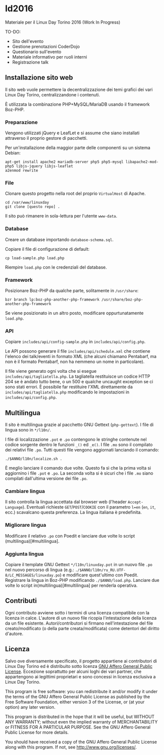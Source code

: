 # ld2016
Materiale per il Linux Day Torino 2016 (Work In Progress)

TO-DO:
* Sito dell'evento
* Gestione prenotazioni CoderDojo
* Questionario sull'evento
* Materiale informativo per ruoli interni
* Registrazione talk

## Installazione sito web
Il sito web vuole permettere la decentralizzazione dei temi grafici dei vari Linux Day Torino, centralizzandone i contenuti.

È utilizzata la combinazione PHP+MySQL/MariaDB usando il framework Boz-PHP.

### Preparazione
Vengono utilizzati jQuery e LeafLet e si assume che siano installati attraverso il proprio gestore di pacchetti.

Per un'installazione della maggior parte delle componenti su un sistema Debian:

    apt-get install apache2 mariadb-server php5 php5-mysql libapache2-mod-php5 libjs-jquery libjs-leaflet
    a2enmod rewrite

### File
Clonare questo progetto nella root del proprio `VirtualHost` di Apache.

    cd /var/www/linuxday
    git clone [questo repo] .

Il sito può rimanere in sola-lettura per l'utente `www-data`.

### Database
Creare un database importando `database-schema.sql`.

Copiare il file di configurazione di default:

    cp load-sample.php load.php

Riempire `load.php` con le credenziali del database.

### Framework
Posizionare Boz-PHP da qualche parte, solitamente in `/usr/share`:

    bzr branch lp:boz-php-another-php-framework /usr/share/boz-php-another-php-framework

Se viene posizionato in un altro posto, modificare oppurtunatamente `load.php`.

### API
Copiare `includes/api/config-sample.php` in `includes/api/config.php`.

Le API possono generare il file `includes/api/schedule.xml` che contiene l'elenco dei talk/eventi in formato XML (che alcuni chiamano Pentabarf, ma non è il formato Pentabarf, non ha nemmeno un nome in particolare).

Il file viene generato ogni volta che si esegue `includes/api/tagliatella.php`. La tagliatella restituisce un codice HTTP 204 se è andato tutto bene, o un 500 e qualche uncaught exception se ci sono stati errori.
È possibile far restituire l'XML direttamente da `includes/api/tagliatella.php` modificando le impostazioni in `includes/api/config.php`.

## Multilingua
Il sito è multilingua grazie al pacchetto GNU Gettext (`php-gettext`). I file di lingua sono in `*/l10n/`.

I file di localizzazione `.pot` e `.po` contengono le stringhe contenute nel codice sorgente dentro le funzioni `_()` ed `_e()`. I file `.mo` sono il compilato dei relativi file `.po`. Tutti questi file vengono aggiornati lanciando il comando:

    ./$ANNO/l10n/localize.sh .

È meglio lanciare il comando due volte. Questo fa sì che la prima volta si aggiornino i file `.pot` e `.po`. La seconda volta si è sicuri che i file `.mo` siano compilati dall'ultima versione dei file `.po`.

### Cambiare lingua
Il sito controlla la lingua accettata dal browser web (l'header `Accept-Language`). Eventuali richieste `GET`/`POST`/`COOKIE` con il parametro `l=en` (`en`, `it`, ecc.) scavalcano questa preferenza. La lingua italiana è predefinita.

### Migliorare lingua
Modificare il relativo `.po` con Poedit e lanciare due volte lo script (multilingua)[#multilingua].

### Aggiunta lingua
Copiare il template GNU Gettext `*/l10n/linuxday.pot` in un nuovo file `.po` nel nuovo percorso di lingua (e.g.: `./$ANNO/l10n/ru_RU.UTF-8/LC_MESSAGES/linuxday.po`) e modificare quest'ultimo con Poedit. Registrare la lingua in Boz-PHP modificando `./$ANNO/load.php`. Lanciare due volte lo script in(multilingua)[#multilingua] per renderla operativa.

## Contributi
Ogni contributo avviene sotto i termini di una licenza compatibile con la licenza in calce. L'autore di un nuovo file ricopia l'intestazione della licenza da un file esistente. Autori/contributori si firmano nell'intestazione del file creato/modificato (o della parte creata/modificata) come detentori del diritto d'autore.

## Licenza
Salvo ove diversamente specificato, il progetto appartiene ai contributori di Linux Day Torino ed è distribuito sotto licenza [GNU Affero General Public License](https://www.gnu.org/licenses/agpl-3.0.html). Eccezione soprattutto per alcuni loghi dei vari partner, che appartengono ai legittimi proprietari e sono concessi in licenza esclusiva a Linux Day Torino.

This program is free software: you can redistribute it and/or modify it under the terms of the GNU Affero General Public License as published by the Free Software Foundation, either version 3 of the License, or (at your option) any later version.

This program is distributed in the hope that it will be useful, but WITHOUT ANY WARRANTY; without even the implied warranty of MERCHANTABILITY or FITNESS FOR A PARTICULAR PURPOSE.
See the GNU Affero General Public License for more details.

You should have received a copy of the GNU Affero General Public License along with this program. If not, see <http://www.gnu.org/licenses/>.
